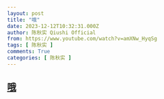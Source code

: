 ```yaml
---
layout: post
title: "哦"
date: 2023-12-12T10:32:31.000Z
author: 陈秋实 Qiushi Official
from: https://www.youtube.com/watch?v=amXNw_HyqSg
tags: [ 陈秋实 ]
comments: True
categories: [ 陈秋实 ]
---
```

<!--1702377151000-->
[哦](https://www.youtube.com/watch?v=amXNw_HyqSg)
------

<div>

</div>
